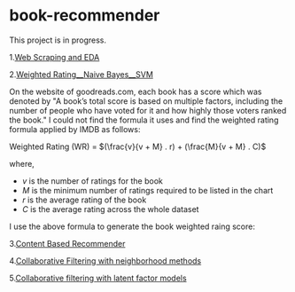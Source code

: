 # book-recommender

This project is in progress.

1.[Web Scraping and EDA](https://github.com/yaodehong/Book-Recommender/blob/master/1_Web%20Scraping_EDA.ipynb)

2.[Weighted Rating__Naive Bayes__SVM](https://github.com/yaodehong/Book-Recommender/blob/master/2_Weighted%20Rating_Naive%20Bayes_SVM.ipynb)

On the website of goodreads.com, each book has a score which was denoted by "A book’s total score is based on multiple factors, including the number of people who have voted for it and how highly those voters ranked the book." I could not find the formula it uses and find the weighted rating formula applied by IMDB as follows:

Weighted Rating (WR) = $(\frac{v}{v + M} . r) + (\frac{M}{v + M} . C)$

where,
* *v* is the number of ratings for the book
* *M* is the minimum number of ratings required to be listed in the chart
* *r* is the average rating of the book
* *C* is the average rating across the whole dataset

I use the above formula to generate the book weighted raing score:


3.[Content Based Recommender](https://github.com/yaodehong/Book-Recommender/blob/master/3_Content%20Based%20Recommender.ipynb)

4.[Collaborative Filtering with neighborhood methods](https://github.com/yaodehong/BookRecommender/blob/master/4_Collaborative%20Filtering%20with%20neighborhood%20methods.ipynb)

5.[Collaborative filtering with latent factor models](https://github.com/yaodehong/BookRecommender/blob/master/5_Collaborative%20filtering_latent%20factor%20models.ipynb)
